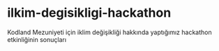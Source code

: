 # ilkim-degisikligi-hackathon
Kodland Mezuniyeti için iklim değişikliği hakkında yaptığımız hackathon etkinliğinin sonuçları
